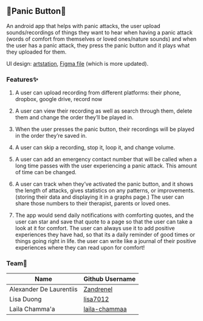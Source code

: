 ## 🌷Panic Button🌸
An android app that helps with panic attacks, the user upload sounds/recordings of things they want to hear when having a panic attack (words of comfort from themselves or loved ones/nature sounds) and when the user has a panic attack, they press the panic button and it plays what they uploaded for them.

UI design: [artstation](https://laila_chammaa.artstation.com/projects/48R3Zk), [Figma file](https://www.figma.com/file/LQ6pS4D7ivzWKmoRFWEMd6/panic-app?node-id=0%3A1) (which is more updated).


### Features✨

1. A user can upload recording from different platforms:
their phone,
dropbox,
google drive,
record now

2. A user can view their recording as well as search through them, delete them and change the order they’ll be played in.

3. When the user presses the panic button, their recordings will be played in the order they’re saved in.

4. A user can skip a recording, stop it, loop it, and change volume.

5. A user can add an emergency contact number that will be called when a long time passes with the user experiencing a panic attack. This amount of time can be changed.

6. A user can track when they’ve activated the panic button, and it shows the length of attacks, gives statistics on any patterns, or improvements. (storing their data and displaying it in a graphs page.) The user can share those numbers to their therapist, parents or loved ones.

7. The app would send daily notifications with comforting quotes, and the user can star and save that quote to a page so that the user can take a look at it for comfort. The user can always use it to add positive experiences they have had, so that its a daily reminder of good times or things going right in life. the user can write like a journal of their positive experiences where they can read upon for comfort!


### Team🦄

| Name | Github Username |
|---|---|
| Alexander De Laurentiis | [Zandrenel](https://github.com/Zandrenel) |
| Lisa Duong | [lisa7012](https://github.com/lisa7012) |
| Laila Chamma'a | [laila-chammaa](https://github.com/laila-chammaa) |
